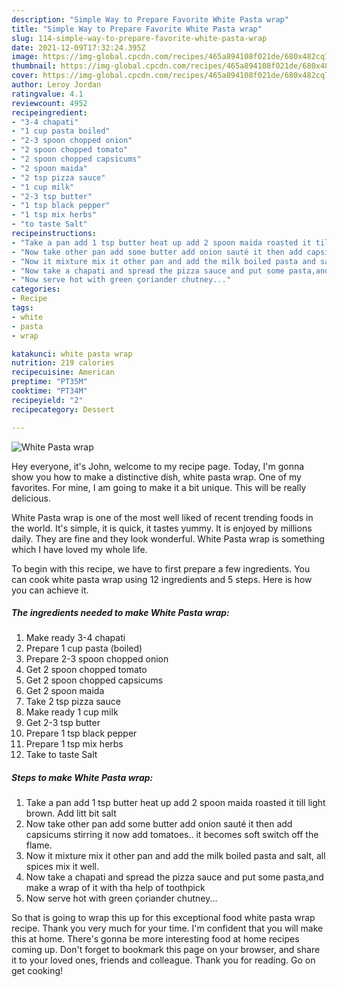 ```yaml
---
description: "Simple Way to Prepare Favorite White Pasta wrap"
title: "Simple Way to Prepare Favorite White Pasta wrap"
slug: 114-simple-way-to-prepare-favorite-white-pasta-wrap
date: 2021-12-09T17:32:24.395Z
image: https://img-global.cpcdn.com/recipes/465a894108f021de/680x482cq70/white-pasta-wrap-recipe-main-photo.jpg
thumbnail: https://img-global.cpcdn.com/recipes/465a894108f021de/680x482cq70/white-pasta-wrap-recipe-main-photo.jpg
cover: https://img-global.cpcdn.com/recipes/465a894108f021de/680x482cq70/white-pasta-wrap-recipe-main-photo.jpg
author: Leroy Jordan
ratingvalue: 4.1
reviewcount: 4952
recipeingredient:
- "3-4 chapati"
- "1 cup pasta boiled"
- "2-3 spoon chopped onion"
- "2 spoon chopped tomato"
- "2 spoon chopped capsicums"
- "2 spoon maida"
- "2 tsp pizza sauce"
- "1 cup milk"
- "2-3 tsp butter"
- "1 tsp black pepper"
- "1 tsp mix herbs"
- "to taste Salt"
recipeinstructions:
- "Take a pan add 1 tsp butter heat up add 2 spoon maida roasted it till light brown. Add litt bit salt"
- "Now take other pan add some butter add onion sauté it then add capsicums stirring it now add tomatoes.. it becomes soft switch off the flame."
- "Now it mixture mix it other pan and add the milk boiled pasta and salt, all spices mix it well."
- "Now take a chapati and spread the pizza sauce and put some pasta,and make a wrap of it with tha help of toothpick"
- "Now serve hot with green çoriander chutney..."
categories:
- Recipe
tags:
- white
- pasta
- wrap

katakunci: white pasta wrap 
nutrition: 219 calories
recipecuisine: American
preptime: "PT35M"
cooktime: "PT34M"
recipeyield: "2"
recipecategory: Dessert

---
```



![White Pasta wrap](https://img-global.cpcdn.com/recipes/465a894108f021de/680x482cq70/white-pasta-wrap-recipe-main-photo.jpg)

Hey everyone, it's John, welcome to my recipe page. Today, I'm gonna show you how to make a distinctive dish, white pasta wrap. One of my favorites. For mine, I am going to make it a bit unique. This will be really delicious.



White Pasta wrap is one of the most well liked of recent trending foods in the world. It's simple, it is quick, it tastes yummy. It is enjoyed by millions daily. They are fine and they look wonderful. White Pasta wrap is something which I have loved my whole life.


To begin with this recipe, we have to first prepare a few ingredients. You can cook white pasta wrap using 12 ingredients and 5 steps. Here is how you can achieve it.

<!--inarticleads1-->

##### The ingredients needed to make White Pasta wrap:

1. Make ready 3-4 chapati
1. Prepare 1 cup pasta (boiled)
1. Prepare 2-3 spoon chopped onion
1. Get 2 spoon chopped tomato
1. Get 2 spoon chopped capsicums
1. Get 2 spoon maida
1. Take 2 tsp pizza sauce
1. Make ready 1 cup milk
1. Get 2-3 tsp butter
1. Prepare 1 tsp black pepper
1. Prepare 1 tsp mix herbs
1. Take to taste Salt




<!--inarticleads2-->

##### Steps to make White Pasta wrap:

1. Take a pan add 1 tsp butter heat up add 2 spoon maida roasted it till light brown. Add litt bit salt
1. Now take other pan add some butter add onion sauté it then add capsicums stirring it now add tomatoes.. it becomes soft switch off the flame.
1. Now it mixture mix it other pan and add the milk boiled pasta and salt, all spices mix it well.
1. Now take a chapati and spread the pizza sauce and put some pasta,and make a wrap of it with tha help of toothpick
1. Now serve hot with green çoriander chutney...




So that is going to wrap this up for this exceptional food white pasta wrap recipe. Thank you very much for your time. I'm confident that you will make this at home. There's gonna be more interesting food at home recipes coming up. Don't forget to bookmark this page on your browser, and share it to your loved ones, friends and colleague. Thank you for reading. Go on get cooking!
